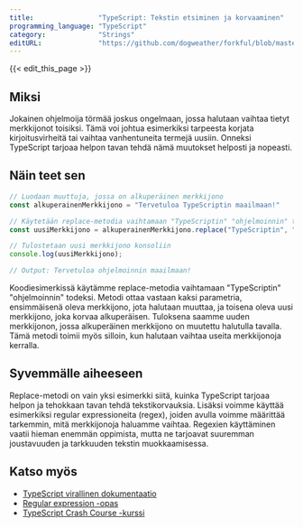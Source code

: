 ```yaml
---
title:                "TypeScript: Tekstin etsiminen ja korvaaminen"
programming_language: "TypeScript"
category:             "Strings"
editURL:              "https://github.com/dogweather/forkful/blob/master/content/fi/typescript/searching-and-replacing-text.md"
---
```


{{< edit_this_page >}}

## Miksi
Jokainen ohjelmoija törmää joskus ongelmaan, jossa halutaan vaihtaa tietyt merkkijonot toisiksi. Tämä voi johtua esimerkiksi tarpeesta korjata kirjoitusvirheitä tai vaihtaa vanhentuneita termejä uusiin. Onneksi TypeScript tarjoaa helpon tavan tehdä nämä muutokset helposti ja nopeasti.

## Näin teet sen
```TypeScript
// Luodaan muuttuja, jossa on alkuperäinen merkkijono
const alkuperainenMerkkijono = "Tervetuloa TypeScriptin maailmaan!"

// Käytetään replace-metodia vaihtamaan "TypeScriptin" "ohjelmoinnin" todeksi
const uusiMerkkijono = alkuperainenMerkkijono.replace("TypeScriptin", "ohjelmoinnin");

// Tulostetaan uusi merkkijono konsoliin
console.log(uusiMerkkijono);

// Output: Tervetuloa ohjelmoinnin maailmaan!
```

Koodiesimerkissä käytämme replace-metodia vaihtamaan "TypeScriptin" "ohjelmoinnin" todeksi. Metodi ottaa vastaan kaksi parametria, ensimmäisenä oleva merkkijono, jota halutaan muuttaa, ja toisena oleva uusi merkkijono, joka korvaa alkuperäisen. Tuloksena saamme uuden merkkijonon, jossa alkuperäinen merkkijono on muutettu halutulla tavalla. Tämä metodi toimii myös silloin, kun halutaan vaihtaa useita merkkijonoja kerralla.

## Syvemmälle aiheeseen
Replace-metodi on vain yksi esimerkki siitä, kuinka TypeScript tarjoaa helpon ja tehokkaan tavan tehdä tekstikorvauksia. Lisäksi voimme käyttää esimerkiksi regular expressioneita (regex), joiden avulla voimme määrittää tarkemmin, mitä merkkijonoja haluamme vaihtaa. Regexien käyttäminen vaatii hieman enemmän oppimista, mutta ne tarjoavat suuremman joustavuuden ja tarkkuuden tekstin muokkaamisessa.

## Katso myös
- [TypeScript virallinen dokumentaatio](https://www.typescriptlang.org/docs/)
- [Regular expression -opas](https://developer.mozilla.org/fi/docs/Web/JavaScript/Guide/Regular_Expressions)
- [TypeScript Crash Course -kurssi](https://www.youtube.com/watch?v=rAy_3SIqT-E)